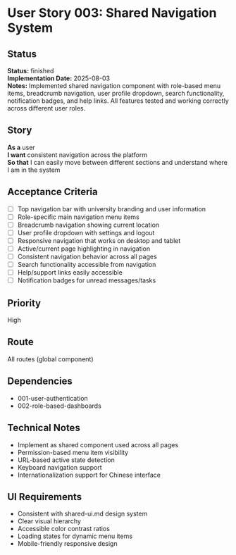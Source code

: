 # User Story 003: Shared Navigation System

## Status
**Status:** finished  
**Implementation Date:** 2025-08-03  
**Notes:** Implemented shared navigation component with role-based menu items, breadcrumb navigation, user profile dropdown, search functionality, notification badges, and help links. All features tested and working correctly across different user roles.

## Story
**As a** user  
**I want** consistent navigation across the platform  
**So that** I can easily move between different sections and understand where I am in the system

## Acceptance Criteria
- [ ] Top navigation bar with university branding and user information
- [ ] Role-specific main navigation menu items
- [ ] Breadcrumb navigation showing current location
- [ ] User profile dropdown with settings and logout
- [ ] Responsive navigation that works on desktop and tablet
- [ ] Active/current page highlighting in navigation
- [ ] Consistent navigation behavior across all pages
- [ ] Search functionality accessible from navigation
- [ ] Help/support links easily accessible
- [ ] Notification badges for unread messages/tasks

## Priority
High

## Route
All routes (global component)

## Dependencies
- 001-user-authentication
- 002-role-based-dashboards

## Technical Notes
- Implement as shared component used across all pages
- Permission-based menu item visibility
- URL-based active state detection
- Keyboard navigation support
- Internationalization support for Chinese interface

## UI Requirements
- Consistent with shared-ui.md design system
- Clear visual hierarchy
- Accessible color contrast ratios
- Loading states for dynamic menu items
- Mobile-friendly responsive design